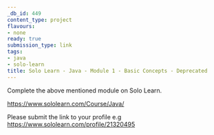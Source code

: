 ```yaml
---
_db_id: 449
content_type: project
flavours:
- none
ready: true
submission_type: link
tags:
- java
- solo-learn
title: Solo Learn - Java - Module 1 - Basic Concepts - Deprecated
---
```


Complete the above mentioned module on Solo Learn.

https://www.sololearn.com/Course/Java/

Please submit the link to your profile e.g https://www.sololearn.com/profile/21320495